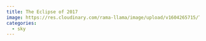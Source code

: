 ```yaml
---
title: The Eclipse of 2017
image: https://res.cloudinary.com/rama-llama/image/upload/v1604265715/The_Eclipes_of_17_dfsuqg.jpg
categories:
  - sky
---
```

